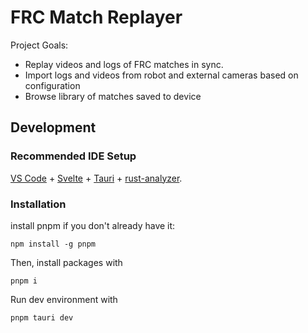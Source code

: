 # FRC Match Replayer
Project Goals: 
- Replay videos and logs of FRC matches in sync.
- Import logs and videos from robot and external cameras based on configuration
- Browse library of matches saved to device



## Development
### Recommended IDE Setup

[VS Code](https://code.visualstudio.com/) + [Svelte](https://marketplace.visualstudio.com/items?itemName=svelte.svelte-vscode) + [Tauri](https://marketplace.visualstudio.com/items?itemName=tauri-apps.tauri-vscode) + [rust-analyzer](https://marketplace.visualstudio.com/items?itemName=rust-lang.rust-analyzer).

### Installation
install pnpm if you don't already have it:
```
npm install -g pnpm
```
Then, install packages with
```
pnpm i
```
Run dev environment with
```
pnpm tauri dev
```
